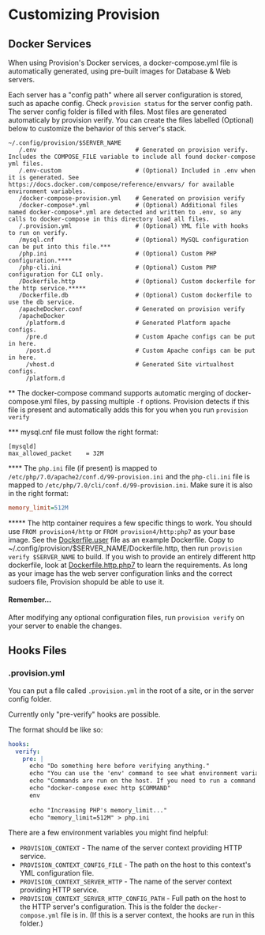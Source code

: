# Customizing Provision

## Docker Services

When using Provision's Docker services, a docker-compose.yml file is automatically generated, using pre-built images for Database & Web servers.

Each server has a "config path" where all server configuration is stored, such as apache config. Check `provision status` for the server config path. The server config folder is filled with files. Most files are generated automaticaly by provision verify. You can create the files labelled \(Optional\) below to customize the behavior of this server's stack.

```
~/.config/provision/$SERVER_NAME
   /.env                            # Generated on provision verify. Includes the COMPOSE_FILE variable to include all found docker-compose yml files.
   /.env-custom                     # (Optional) Included in .env when it is generated. See https://docs.docker.com/compose/reference/envvars/ for available environment variables.
   /docker-compose-provision.yml    # Generated on provision verify
   /docker-compose*.yml             # (Optional) Additional files named docker-compose*.yml are detected and written to .env, so any calls to docker-compose in this directory load all files. 
   /.provision.yml                  # (Optional) YML file with hooks to run on verify.  
   /mysql.cnf                       # (Optional) MySQL configuration can be put into this file.*** 
   /php.ini                         # (Optional) Custom PHP configuration.****
   /php-cli.ini                     # (Optional) Custom PHP configuration for CLI only.
   /Dockerfile.http                 # (Optional) Custom dockerfile for the http service.*****
   /Dockerfile.db                   # (Optional) Custom dockerfile to use the db service.
   /apacheDocker.conf               # Generated on provision verify
   /apacheDocker            
     /platform.d                    # Generated Platform apache configs. 
     /pre.d                         # Custom Apache configs can be put in here.
     /post.d                        # Custom Apache configs can be put in here.
     /vhost.d                       # Generated Site virtualhost configs.
     /platform.d
```

\*\* The docker-compose command supports automatic merging of docker-compose.yml files, by passing multiple `-f` options. Provision detects if this file is present and automatically adds this for you when you run `provision verify`

\*\*\* mysql.cnf file must follow the right format:

```
[mysqld]
max_allowed_packet    = 32M
```

\*\*\*\* The `php.ini` file (if present) is mapped to `/etc/php/7.0/apache2/conf.d/99-provision.ini` and the `php-cli.ini` file is mapped to `/etc/php/7.0/cli/conf.d/99-provision.ini`. Make sure it is also in the right format:

```ini
memory_limit=512M
```

\*\*\*\*\* The http container requires a few specific things to work. You should use `FROM provision4/http` or `FROM provision4/http:php7` as your base image.  See the [Dockerfile.user](dockerfiles/Dockerfile.user) file as an example Dockerfile. Copy to ~/.config/provision/$SERVER_NAME/Dockerfile.http, then run `provision verify $SERVER_NAME` to build. If you wish to provide an entirely different http dockerfile, look at [Dockerfile.http.php7](dockerfiles/Dockerfile.http.php7) to learn the requirements. As long as your image has the web server configuration links and the correct sudoers file, Provision shopuld be able to use it.

#### Remember...

After modifying any optional configuration files, run `provision verify` on your server to enable the changes.

## Hooks Files

### .provision.yml

You can put a file called `.provision.yml` in the root of a site, or in the server config folder.

Currently only "pre-verify" hooks are possible.

The format should be like so:

```yml
hooks:
  verify:
    pre: |
      echo "Do something here before verifying anything."
      echo "You can use the 'env' command to see what environment variables are available."
      echo "Commands are run on the host. If you need to run a command inside a container, use something like:"
      echo "docker-compose exec http $COMMAND"
      env
      
      echo "Increasing PHP's memory_limit..."
      echo "memory_limit=512M" > php.ini
```

There are a few environment variables you might find helpful:

  - `PROVISION_CONTEXT` - The name of the server context providing HTTP service.
  - `PROVISION_CONTEXT_CONFIG_FILE` - The path on the host to this context's YML configuration file.
  - `PROVISION_CONTEXT_SERVER_HTTP` - The name of the server context providing HTTP service.
  - `PROVISION_CONTEXT_SERVER_HTTP_CONFIG_PATH` - Full path on the host to the HTTP server's configuration. This is the folder the `docker-compose.yml` file is in. (If this is a server context, the hooks are run in this folder.)

